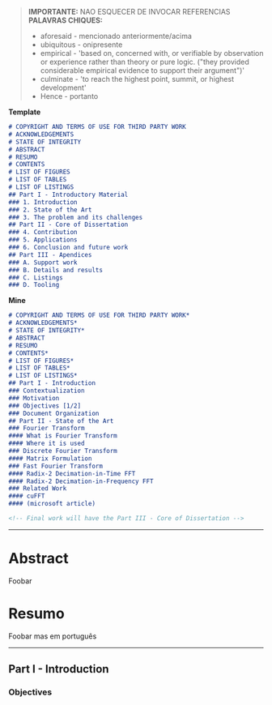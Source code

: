 > **IMPORTANTE:** NAO ESQUECER DE INVOCAR REFERENCIAS  
> **PALAVRAS CHIQUES:**
> - aforesaid - mencionado anteriormente/acima
> - ubiquitous - onipresente
> - empirical - 'based on, concerned with, or verifiable by observation or experience rather than theory or pure logic. ("they provided considerable empirical evidence to support their argument")'
> - culminate -  'to reach the highest point, summit, or highest development'
> - Hence - portanto

<!-- =============== TEMPLATE =============== -->

**Template**
```md
# COPYRIGHT AND TERMS OF USE FOR THIRD PARTY WORK
# ACKNOWLEDGEMENTS
# STATE OF INTEGRITY
# ABSTRACT
# RESUMO
# CONTENTS
# LIST OF FIGURES
# LIST OF TABLES
# LIST OF LISTINGS
## Part I - Introductory Material
### 1. Introduction
### 2. State of the Art
### 3. The problem and its challenges
## Part II - Core of Dissertation
### 4. Contribution
### 5. Applications
### 6. Conclusion and future work
## Part III - Apendices
### A. Support work
### B. Details and results
### C. Listings
### D. Tooling
```

<!-- ================= MINE ================= -->

**Mine**
```md
# COPYRIGHT AND TERMS OF USE FOR THIRD PARTY WORK*
# ACKNOWLEDGEMENTS*
# STATE OF INTEGRITY*
# ABSTRACT
# RESUMO
# CONTENTS*
# LIST OF FIGURES*
# LIST OF TABLES*
# LIST OF LISTINGS*
## Part I - Introduction
### Contextualization
### Motivation
### Objectives [1/2]
### Document Organization
## Part II - State of the Art
### Fourier Transform
#### What is Fourier Transform
#### Where it is used
### Discrete Fourier Transform
#### Matrix Formulation
### Fast Fourier Transform
#### Radix-2 Decimation-in-Time FFT
#### Radix-2 Decimation-in-Frequency FFT
### Related Work
#### cuFFT
#### (microsoft article)

<!-- Final work will have the Part III - Core of Dissertation -->
```

___
# Abstract
Foobar
# Resumo
Foobar mas em português

___
## Part I - Introduction
### Objectives

<!--
**Objetivos de alto nivel:**

1. Explicar em um primeiro paragrafo o que quero com esta dissertação:
- Explorar os graus de performance de fft em aplicações em concreto, comparando ferramentas dedicadas para alta performance desses algoritmos, com implementações especializadas

Informar:
- que esta dissertação irá focar em implementaçoes de fft baseadas no algoritmo de divide and conquer de Cooley–Tukey 

**Objetivos de baixo nivel / O que vamos fazer em concreto:**

e que um dos principais objetivos vai ser otimizar a utilização destes algoritmos em tempo real nos casos de estudo, que vao estar principalmente no dominio de computação gráfica (apesar de haver diversas outras áreas qe podiam ser estudadas)

Similarly, many studies have their work focused on the optimized computation of the FFT
-->

